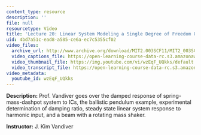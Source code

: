 ```yaml
---
content_type: resource
description: ''
file: null
resourcetype: Video
title: 'Lecture 20: Linear System Modeling a Single Degree of Freedom Oscillator'
uid: 4bd7a51c-ead8-a585-ce6a-ec7c5355cf02
video_files:
  archive_url: http://www.archive.org/download/MIT2.003SCF11/MIT2_003SCF11_lec20_300k.mp4
  video_captions_file: https://open-learning-course-data-rc.s3.amazonaws.com/2-003sc-engineering-dynamics-fall-2011/bd3b54cd58f051829fbf3ebba5ea6631_wzEqF_UQkks.vtt
  video_thumbnail_file: https://img.youtube.com/vi/wzEqF_UQkks/default.jpg
  video_transcript_file: https://open-learning-course-data-rc.s3.amazonaws.com/2-003sc-engineering-dynamics-fall-2011/3fe4eef36975538ed766154b44621db2_wzEqF_UQkks.pdf
video_metadata:
  youtube_id: wzEqF_UQkks
---
```


**Description:** Prof. Vandiver goes over the damped response of spring-mass-dashpot system to ICs, the ballistic pendulum example, experimental determination of damping ratio, steady state linear system response to harmonic input, and a beam with a rotating mass shaker.

**Instructor:** J. Kim Vandiver